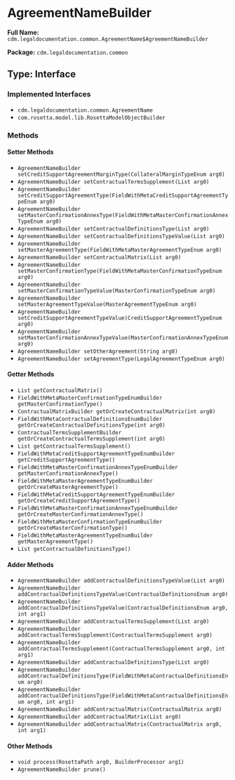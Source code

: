 # AgreementNameBuilder

**Full Name:** `cdm.legaldocumentation.common.AgreementName$AgreementNameBuilder`

**Package:** `cdm.legaldocumentation.common`

## Type: Interface

### Implemented Interfaces

- `cdm.legaldocumentation.common.AgreementName`
- `com.rosetta.model.lib.RosettaModelObjectBuilder`

### Methods

#### Setter Methods

- `AgreementNameBuilder setCreditSupportAgreementMarginType(CollateralMarginTypeEnum arg0)`
- `AgreementNameBuilder setContractualTermsSupplement(List arg0)`
- `AgreementNameBuilder setCreditSupportAgreementType(FieldWithMetaCreditSupportAgreementTypeEnum arg0)`
- `AgreementNameBuilder setMasterConfirmationAnnexType(FieldWithMetaMasterConfirmationAnnexTypeEnum arg0)`
- `AgreementNameBuilder setContractualDefinitionsType(List arg0)`
- `AgreementNameBuilder setContractualDefinitionsTypeValue(List arg0)`
- `AgreementNameBuilder setMasterAgreementType(FieldWithMetaMasterAgreementTypeEnum arg0)`
- `AgreementNameBuilder setContractualMatrix(List arg0)`
- `AgreementNameBuilder setMasterConfirmationType(FieldWithMetaMasterConfirmationTypeEnum arg0)`
- `AgreementNameBuilder setMasterConfirmationTypeValue(MasterConfirmationTypeEnum arg0)`
- `AgreementNameBuilder setMasterAgreementTypeValue(MasterAgreementTypeEnum arg0)`
- `AgreementNameBuilder setCreditSupportAgreementTypeValue(CreditSupportAgreementTypeEnum arg0)`
- `AgreementNameBuilder setMasterConfirmationAnnexTypeValue(MasterConfirmationAnnexTypeEnum arg0)`
- `AgreementNameBuilder setOtherAgreement(String arg0)`
- `AgreementNameBuilder setAgreementType(LegalAgreementTypeEnum arg0)`

#### Getter Methods

- `List getContractualMatrix()`
- `FieldWithMetaMasterConfirmationTypeEnumBuilder getMasterConfirmationType()`
- `ContractualMatrixBuilder getOrCreateContractualMatrix(int arg0)`
- `FieldWithMetaContractualDefinitionsEnumBuilder getOrCreateContractualDefinitionsType(int arg0)`
- `ContractualTermsSupplementBuilder getOrCreateContractualTermsSupplement(int arg0)`
- `List getContractualTermsSupplement()`
- `FieldWithMetaCreditSupportAgreementTypeEnumBuilder getCreditSupportAgreementType()`
- `FieldWithMetaMasterConfirmationAnnexTypeEnumBuilder getMasterConfirmationAnnexType()`
- `FieldWithMetaMasterAgreementTypeEnumBuilder getOrCreateMasterAgreementType()`
- `FieldWithMetaCreditSupportAgreementTypeEnumBuilder getOrCreateCreditSupportAgreementType()`
- `FieldWithMetaMasterConfirmationAnnexTypeEnumBuilder getOrCreateMasterConfirmationAnnexType()`
- `FieldWithMetaMasterConfirmationTypeEnumBuilder getOrCreateMasterConfirmationType()`
- `FieldWithMetaMasterAgreementTypeEnumBuilder getMasterAgreementType()`
- `List getContractualDefinitionsType()`

#### Adder Methods

- `AgreementNameBuilder addContractualDefinitionsTypeValue(List arg0)`
- `AgreementNameBuilder addContractualDefinitionsTypeValue(ContractualDefinitionsEnum arg0)`
- `AgreementNameBuilder addContractualDefinitionsTypeValue(ContractualDefinitionsEnum arg0, int arg1)`
- `AgreementNameBuilder addContractualTermsSupplement(List arg0)`
- `AgreementNameBuilder addContractualTermsSupplement(ContractualTermsSupplement arg0)`
- `AgreementNameBuilder addContractualTermsSupplement(ContractualTermsSupplement arg0, int arg1)`
- `AgreementNameBuilder addContractualDefinitionsType(List arg0)`
- `AgreementNameBuilder addContractualDefinitionsType(FieldWithMetaContractualDefinitionsEnum arg0)`
- `AgreementNameBuilder addContractualDefinitionsType(FieldWithMetaContractualDefinitionsEnum arg0, int arg1)`
- `AgreementNameBuilder addContractualMatrix(ContractualMatrix arg0)`
- `AgreementNameBuilder addContractualMatrix(List arg0)`
- `AgreementNameBuilder addContractualMatrix(ContractualMatrix arg0, int arg1)`

#### Other Methods

- `void process(RosettaPath arg0, BuilderProcessor arg1)`
- `AgreementNameBuilder prune()`

